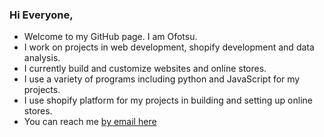 ### Hi Everyone,

- Welcome to my GitHub page. I am Ofotsu.
- I work on projects in web development, shopify development and data analysis.
- I currently build and customize websites and online stores.
- I use a variety of programs including python and JavaScript for my projects.
- I use shopify platform for my projects in building and setting up online stores.
- You can reach me <a href="mailto:brysck@workmail.com" target="_blank"> by email here</a>
